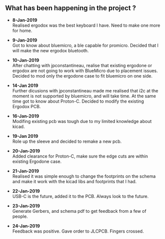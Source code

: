 ## What has been happening in the project ?

* **8-Jan-2019**  
    Realised ergodox was the best keyboard I have. Need to make one more for home.  

* **9-Jan-2019**  
    Got to know about bluemicro, a ble capable for promicro. Decided that I will make the new ergodox bluetooth.  

* **10-Jan-2019**  
    After chatting with jpconstantineau, realise that existing ergodone or ergodox are not going to work with BlueMicro due to placement issues. Decided to mod only the ergodone case to fit bluemicro on one side.  

* **14-Jan 2019**  
    Further dicusions with jpconstantineau made me realised that i2c at the moment is not supported by bluemicro, and will take time. At the same time got to know about Proton-C. Decided to modify the existing Ergodox PCB.  

* **16-Jan-2019**  
    Modifing existing pcb was tough due to my limited knowledge about kicad.  

* **19-Jan 2019**  
    Role up the sleeve and decided to remake a new pcb.  

* **20-Jan-2019**  
    Added clearance for Proton-C, make sure the edge cuts are within existing Ergodone case.  

* **21-Jan-2019**  
    Realised it was simple enough to change the footprints on the schema and make it work with the kicad libs and footprints that I had.  

* **22-Jan-2019**  
    USB-C is the future, added it to the PCB. Always look to the future.  

* **23-Jan-2019**  
    Generate Gerbers, and schema pdf  to get feedback from a few of people.  

* **24-Jan-2019**  
    Feedback was positive. Gave order to JLCPCB. Fingers crossed.    